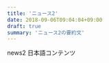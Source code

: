 ```yaml
---
title: 'ニュース2'
date: 2018-09-06T09:04:04+09:00
draft: true
summary: 'ニュース2の要約文'
---
```


news2 日本語コンテンツ
